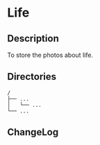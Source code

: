 # Life

## Description

To store the photos about life.


## Directories

```
/
├── ...
│   └── ...
└── ...
```


## ChangeLog

